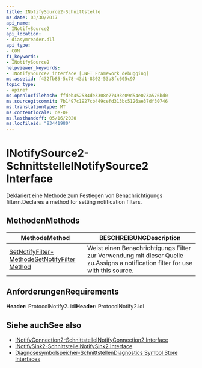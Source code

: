 ```yaml
---
title: INotifySource2-Schnittstelle
ms.date: 03/30/2017
api_name:
- INotifySource2
api_location:
- diasymreader.dll
api_type:
- COM
f1_keywords:
- INotifySource2
helpviewer_keywords:
- INotifySource2 interface [.NET Framework debugging]
ms.assetid: f432fb85-5c78-43d1-8302-53b8fc605c97
topic_type:
- apiref
ms.openlocfilehash: ffdeb452534de3308e77493c09d54e073a576bd0
ms.sourcegitcommit: 7b1497c1927cb449cefd313bc5126ae37df30746
ms.translationtype: MT
ms.contentlocale: de-DE
ms.lasthandoff: 05/16/2020
ms.locfileid: "83441980"
---
```

# <a name="inotifysource2-interface"></a><span data-ttu-id="0c922-102">INotifySource2-Schnittstelle</span><span class="sxs-lookup"><span data-stu-id="0c922-102">INotifySource2 Interface</span></span>
<span data-ttu-id="0c922-103">Deklariert eine Methode zum Festlegen von Benachrichtigungs filtern.</span><span class="sxs-lookup"><span data-stu-id="0c922-103">Declares a method for setting notification filters.</span></span>  
  
## <a name="methods"></a><span data-ttu-id="0c922-104">Methoden</span><span class="sxs-lookup"><span data-stu-id="0c922-104">Methods</span></span>  
  
|<span data-ttu-id="0c922-105">Methode</span><span class="sxs-lookup"><span data-stu-id="0c922-105">Method</span></span>|<span data-ttu-id="0c922-106">BESCHREIBUNG</span><span class="sxs-lookup"><span data-stu-id="0c922-106">Description</span></span>|  
|------------|-----------------|  
|[<span data-ttu-id="0c922-107">SetNotifyFilter-Methode</span><span class="sxs-lookup"><span data-stu-id="0c922-107">SetNotifyFilter Method</span></span>](inotifysource2-setnotifyfilter-method.md)|<span data-ttu-id="0c922-108">Weist einen Benachrichtigungs Filter zur Verwendung mit dieser Quelle zu.</span><span class="sxs-lookup"><span data-stu-id="0c922-108">Assigns a notification filter for use with this source.</span></span>|  
  
## <a name="requirements"></a><span data-ttu-id="0c922-109">Anforderungen</span><span class="sxs-lookup"><span data-stu-id="0c922-109">Requirements</span></span>  
 <span data-ttu-id="0c922-110">**Header:** ProtocolNotify2. idl</span><span class="sxs-lookup"><span data-stu-id="0c922-110">**Header:** ProtocolNotify2.idl</span></span>  
  
## <a name="see-also"></a><span data-ttu-id="0c922-111">Siehe auch</span><span class="sxs-lookup"><span data-stu-id="0c922-111">See also</span></span>

- [<span data-ttu-id="0c922-112">INotifyConnection2-Schnittstelle</span><span class="sxs-lookup"><span data-stu-id="0c922-112">INotifyConnection2 Interface</span></span>](inotifyconnection2-interface.md)
- [<span data-ttu-id="0c922-113">INotifySink2-Schnittstelle</span><span class="sxs-lookup"><span data-stu-id="0c922-113">INotifySink2 Interface</span></span>](inotifysink2-interface.md)
- [<span data-ttu-id="0c922-114">Diagnosesymbolspeicher-Schnittstellen</span><span class="sxs-lookup"><span data-stu-id="0c922-114">Diagnostics Symbol Store Interfaces</span></span>](diagnostics-symbol-store-interfaces.md)
